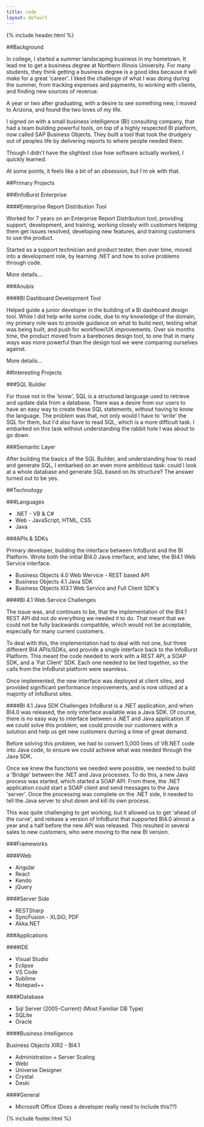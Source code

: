 ```yaml
---
title: code
layout: default
---
```


{% include header.html %}

##Background

In college, I started a summer landscaping business in my hometown. It lead me to get a business degree at Northern 
Illinois University. For many students, they think getting a business degree is a good idea because it will make 
for a great 'career'. I liked the challenge of what I was doing during the summer, from tracking expenses and 
payments, to working with clients, and finding new sources of revenue. 

A year or two after graduating, with a desire to see something new, I moved to Arizona, and found the two loves 
of my life.

I signed on with a small business intelligence (BI) consulting company, that had a team building powerful tools, 
on top of a highly respected BI platform, now called SAP Business Objects. They built a tool that took the drudgery 
out of peoples life by delivering reports to where people needed them.

Though I didn't have the slightest clue how software actually worked, I quickly learned.

At some points, it feels like a bit of an obsession, but I'm ok with that.


##Primary Projects

###InfoBurst Enterprise

####Enterprise Report Distribution Tool

Worked for 7 years on an Enterprise Report Distribution tool, providing support, development, and training, 
working closely with customers helping them get issues resolved, developing new features, and training customers 
to use the product.

Started as a support technician and product tester, then over time, moved into a development role, 
by learning .NET and how to solve problems through code.

More details...


###Anubis

####BI Dashboard Development Tool

<!-- Add a hover over that shows definitions/explanations of what is being discussed
      Example: "BI Dashboard Design Tool - Allows a business user or analyst to create a business 
      dashboard by dragging components onto a canvas, adding logic between components, and wiring 
      up data from the server.
-->

Helped guide a junior developer in the building of a BI dashboard design tool. While I did help write some code,
due to my knowledge of the domain, my primary role was to provide guidance on what to build next, testing what 
was being built, and push for workflow/UX improvements. Over six months time, the product moved from a barebones
design tool, to one that in many ways was more powerful than the design tool we were comparing ourselves against.</p>

More details...

##Interesting Projects

###SQL Builder

For those not in the 'know', SQL is a structured language used to retrieve and update data from a database.
There was a desire from our users to have an easy way to create these SQL statements, without having to know the 
language. The problem was that, not only would I have to 'write' the SQL for them, but I'd also have to read SQL,
which is a more difficult task. I embarked on this task without understanding the rabbit hole I was about to 
go down.

###Semantic Layer

After building the basics of the SQL Builder, and understanding how to read and generate SQL, 
I embarked on an even more ambitious task: could I look at a whole database 
and generate SQL based on its structure?
The answer turned out to be yes.

##Technology

###Languages

* .NET - VB & C#
* Web - JavaScript, HTML, CSS
* Java

###APIs & SDKs

Primary developer, building the interface between InfoBurst and the BI Platform. 
Wrote both the initial BI4.0 Java interface, and later, the BI4.1 Web Service interface.

* Business Objects 4.0 Web Wervice - REST based API
* Business Objects 4.1 Java SDK
* Business Objects XI3.1 Web Service and Full Client SDK's

####BI 4.1 Web Service Challenges

The issue was, and continues to be, that the implementation of the BI4.1 REST API did not do everything we 
needed it to do. That meant that we could not be fully backwards compatible, which would not be acceptable, 
especially for many current customers.

To deal with this, the implementation had to deal with not one, but three different BI4 APIs/SDKs, 
and provide a single interface back to the InfoBurst Platform. 
This meant the code needed to work with a REST API, a SOAP SDK, and a 'Fat Client' SDK.
Each one needed to be tied together, so the calls from the InfoBurst platform were seamless.

Once implemented, the new interface was deployed at client sites, and provided significant performance 
improvements, and is now utilized at a majority of InfoBurst sites.

####BI 4.1 Java SDK Challenges
InfoBurst is a .NET application, and when BI4.0 was released, the only interface available was a Java SDK. 
Of course, there is no easy way to interface between a .NET and Java application.
If we could solve this problem, we could provide our customers with a solution and help us get new customers 
durring a time of great demand.

Before solving this problem, we had to convert 5,000 lines of VB.NET code into Java code, 
to ensure we could achieve what was needed through the Java SDK.

Once we knew the functions we needed were possible, we needed to build a 'Bridge' between the .NET and Java 
processes. To do this, a new Java process was started, which started a SOAP API. From there, the .NET application
could start a SOAP client and send messages to the Java 'server'. Once the processing was complete on the .NET 
side, it needed to tell the Java server to shut down and kill its own process.

This was quite challenging to get working, but it allowed us to get 'ahead of the curve', 
and release a version of InfoBurst that supported BI4.0 almost a year and a half before the new API was released.
This resulted in several sales to new customers, who were moving to the new BI version.</p>

###Frameworks

####Web

* Angular
* React
* Kendo
* jQuery

        
####Server Side

* RESTSharp
* SyncFusion - XLSIO, PDF
* Akka.NET

###Applications

####IDE

* Visual Studio
* Eclipse
* VS Code
* Sublime
* Notepad++

####Database

* Sql Server (2005-Current) (Most Familiar DB Type)
* SQLite
* Oracle

####Business Intelligence

Business Objects XIR2 - BI4.1

* Administration + Server Scaling
* Webi
* Universe Designer
* Crystal
* Deski

####General

* Microsoft Office (Does a developer really need to include this??)

{% include footer.html %}
